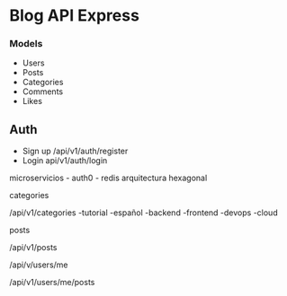 # Blog API Express

###  Models

- Users
- Posts
- Categories
- Comments
- Likes

## Auth

- Sign up /api/v1/auth/register
- Login api/v1/auth/login

microservicios
    - auth0
    - redis
arquitectura hexagonal

categories

/api/v1/categories
    -tutorial
    -español
    -backend
    -frontend
    -devops
    -cloud

posts

/api/v1/posts



/api/v/users/me

/api/v1/users/me/posts
